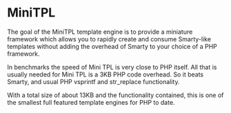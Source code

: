 # MiniTPL

The goal of the MiniTPL template engine is to provide a miniature
framework which allows you to rapidly create and consume
Smarty-like templates without adding the overhead of Smarty to
your choice of a PHP framework.

In benchmarks the speed of Mini TPL is very close to PHP itself.
All that is usually needed for Mini TPL is a 3KB PHP code overhead.
So it beats Smarty, and usual PHP vsprintf and str_replace functionality.

With a total size of about 13KB and the functionality contained, this is
one of the smallest full featured template engines for PHP to date.